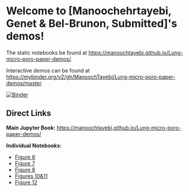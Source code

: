 # Welcome to [Manoochehrtayebi, Genet & Bel-Brunon, Submitted]'s demos!

The static notebooks be found at https://manoochtayebi.github.io/Lung-micro-poro-paper-demos/.

Interactive demos can be found at https://mybinder.org/v2/gh/ManoochTayebi/Lung-micro-poro-paper-demos/master.

[![Binder](https://mybinder.org/badge_logo.svg)](https://mybinder.org/v2/gh/ManoochTayebi/Lung-micro-poro-paper-demos/HEAD)

<!-- Or click this [link](https://mybinder.org/v2/gh/ManoochTayebi/Lung-micro-poro-paper-demos/HEAD) to open Binder. -->

## Direct Links

**Main Jupyter Book:** https://manoochtayebi.github.io/Lung-micro-poro-paper-demos/

**Individual Notebooks:**
- [Figure 6](https://manoochtayebi.github.io/Lung-micro-poro-paper-demos/notebooks/Figure6.html)
- [Figure 7](https://manoochtayebi.github.io/Lung-micro-poro-paper-demos/notebooks/Figure7.html)
- [Figure 8](https://manoochtayebi.github.io/Lung-micro-poro-paper-demos/notebooks/Figure8.html)
- [Figures 10&11](https://manoochtayebi.github.io/Lung-micro-poro-paper-demos/notebooks/Figures10&11.html)
- [Figure 12](https://manoochtayebi.github.io/Lung-micro-poro-paper-demos/notebooks/Figure12.html)


